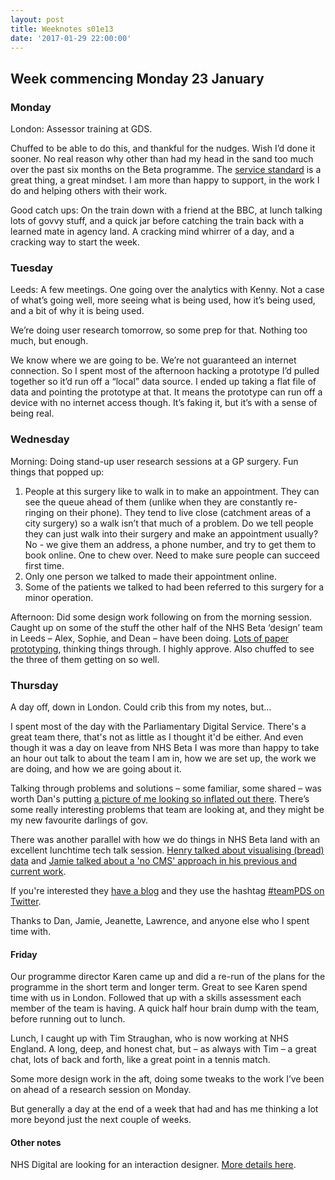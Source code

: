 ```yaml
---
layout: post
title: Weeknotes s01e13
date: '2017-01-29 22:00:00'
---
```

## Week commencing Monday 23 January

### Monday
London: Assessor training at GDS.

Chuffed to be able to do this, and thankful for the nudges. Wish I’d done it sooner. No real reason why other than had my head in the sand too much over the past six months on the Beta programme. The [service standard](//www.gov.uk/service-manual/service-standard) is a great thing, a great mindset. I am more than happy to support, in the work I do and helping others with their work.

Good catch ups: On the train down with a friend at the BBC, at lunch talking lots of govvy stuff, and a quick jar before catching the train back with a learned mate in agency land. A cracking mind whirrer of a day, and a cracking way to start the week.

### Tuesday
Leeds: A few meetings. One going over the analytics with Kenny. Not a case of what’s going well, more seeing what is being used, how it’s being used, and a bit of why it is being used.

We’re doing user research tomorrow, so some prep for that. Nothing too much, but enough.

We know where we are going to be. We’re not guaranteed an internet connection. So I spent most of the afternoon hacking a prototype I’d pulled together so it’d run off a “local” data source. I ended up taking a flat file of data and pointing the prototype at that. It means the prototype can run off a device with no internet access though. It’s faking it, but it’s with a sense of being real.

### Wednesday
Morning: Doing stand-up user research sessions at a GP surgery. Fun things that popped up:

1. People at this surgery like to walk in to make an appointment. They can see the queue ahead of them (unlike when they are constantly re-ringing on their phone). They tend to live close (catchment areas of a city surgery) so a walk isn’t that much of a problem. Do we tell people they can just walk into their surgery and make an appointment usually? No - we give them an address, a phone number, and try to get them to book online. One to chew over. Need to make sure people can succeed first time.
2. Only one person we talked to made their appointment online.
3. Some of the patients we talked to had been referred to this surgery for a minor operation.

Afternoon: Did some design work following on from the morning session. Caught up on some of the stuff the other half of the NHS Beta ‘design’ team in Leeds – Alex, Sophie, and Dean – have been doing. [Lots of paper prototyping](//twitter.com/sophiedennis/status/824248142271053824), thinking things through. I highly approve. Also chuffed to see the three of them getting on so well.

### Thursday
A day off, down in London. Could crib this from my notes, but…

I spent most of the day with the Parliamentary Digital Service. There's a great team there, that's not as little as I thought it'd be either. And even though it was a day on leave from NHS Beta I was more than happy to take an hour out talk to about the team I am in, how we are set up, the work we are doing, and how we are going about it.

Talking through problems and solutions – some familiar, some shared – was worth Dan's putting [a picture of me looking so inflated out there]( //twitter.com/dasbarrett/status/824657055701237763). There’s some really interesting problems that team are looking at, and they might be my new favourite darlings of gov.

There was another parallel with how we do things in NHS Beta land with an excellent lunchtime tech talk session. [Henry talked about visualising (bread) data](//twitter.com/ermlikeyeah/status/824600283888189442) and [Jamie talked about a 'no CMS' approach in his previous and current work](https://twitter.com/ermlikeyeah/status/824603483995250688).

If you're interested they [have a blog](//pds.blog.parliament.uk/2017/01/26/our-blogging-resolutions-for-2017/) and they use the hashtag [#teamPDS on Twitter](//twitter.com/hashtag/TeamPDS?src=hash).

Thanks to Dan, Jamie, Jeanette, Lawrence, and anyone else who I spent time with.

#### Friday
Our programme director Karen came up and did a re-run of the plans for the programme in the short term and longer term. Great to see Karen spend time with us in London. Followed that up with a skills assessment each member of the team is having. A quick half hour brain dump with the team, before running out to lunch.

Lunch, I caught up with Tim Straughan, who is now working at NHS England. A long, deep, and honest chat, but – as always with Tim – a great chat, lots of back and forth, like a great point in a tennis match.

Some more design work in the aft, doing some tweaks to the work I’ve been on ahead of a research session on Monday.

But generally a day at the end of a week that had and has me thinking a lot more beyond just the next couple of weeks.

#### Other notes
NHS Digital are looking for an interaction designer. [More details here](//www.jobs.nhs.uk/xi/vacancy/eccdfc1df382a3ebf1c618748001062f/?vac_ref=914495805).
